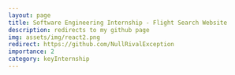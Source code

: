 ```yaml
---
layout: page
title: Software Engineering Internship - Flight Search Website
description: redirects to my github page
img: assets/img/react2.png
redirect: https://github.com/NullRivalException
importance: 2
category: keyInternship
---
```

